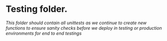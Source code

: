 # Testing folder.

_This folder should contain all unittests as we continue to create new functions to ensure sanity checks before we deploy in testing or production environments for end to end testings_